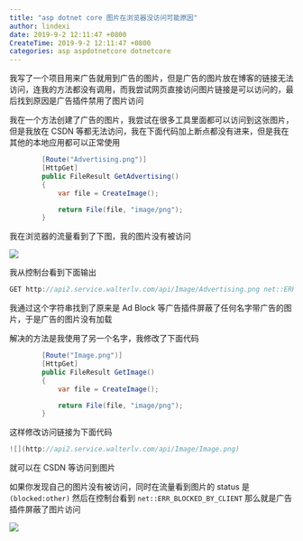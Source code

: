 ```yaml
---
title: "asp dotnet core 图片在浏览器没访问可能原因"
author: lindexi
date: 2019-9-2 12:11:47 +0800
CreateTime: 2019-9-2 12:11:47 +0800
categories: asp aspdotnetcore dotnetcore
---
```


我写了一个项目用来广告就用到广告的图片，但是广告的图片放在博客的链接无法访问，连我的方法都没有调用，而我尝试网页直接访问图片链接是可以访问的，最后找到原因是广告插件禁用了图片访问

<!--more-->




<!-- 标签：asp,aspdotnetcore,dotnetcore -->

我在一个方法创建了广告的图片，我尝试在很多工具里面都可以访问到这张图片，但是我放在 CSDN 等都无法访问，我在下面代码加上断点都没有进来，但是我在其他的本地应用都可以正常使用

```csharp
        [Route("Advertising.png")]
        [HttpGet]
        public FileResult GetAdvertising()
        {
            var file = CreateImage();

            return File(file, "image/png");
        }
```

我在浏览器的流量看到了下图，我的图片没有被访问

<!-- ![](image/asp dotnet core 图片在浏览器没访问可能原因/asp dotnet core 图片在浏览器没访问可能原因0.png) -->

![](http://image.acmx.xyz/lindexi%2F201951174918622)

我从控制台看到下面输出

```csharp
GET http://api2.service.walterlv.com/api/Image/Advertising.png net::ERR_BLOCKED_BY_CLIENT
```

我通过这个字符串找到了原来是 Ad Block 等广告插件屏蔽了任何名字带广告的图片，于是广告的图片没有加载

解决的方法是我使用了另一个名字，我修改了下面代码

```csharp
        [Route("Image.png")]
        [HttpGet]
        public FileResult GetImage()
        {
            var file = CreateImage();

            return File(file, "image/png");
        }
```

这样修改访问链接为下面代码

```csharp
![](http://api2.service.walterlv.com/api/Image/Image.png)
```

就可以在 CSDN 等访问到图片

如果你发现自己的图片没有被访问，同时在流量看到图片的 status 是 `(blocked:other)` 然后在控制台看到 `net::ERR_BLOCKED_BY_CLIENT` 那么就是广告插件屏蔽了图片访问

[![](http://api2.service.walterlv.com/api/Image/Image.png)](http://api2.service.walterlv.com/api/Image/UrlMove)





